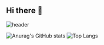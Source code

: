 ## Hi there 👋

<!--
**cswnn/cswnn** is a ✨ _special_ ✨ repository because its `README.md` (this file) appears on your GitHub profile.

Here are some ideas to get you started:

- 🔭 I’m currently working on ...
- 🌱 I’m currently learning ...
- 👯 I’m looking to collaborate on ...
- 🤔 I’m looking for help with ...
- 💬 Ask me about ...
- 📫 How to reach me: ...
- 😄 Pronouns: ...
- ⚡ Fun fact: ...
-->

![header](https://capsule-render.vercel.app/api?type=rect&color=auto&height=300&section=header&text=cswnn%20render&fontSize=60)

![Anurag's GitHub stats](https://github-readme-stats.vercel.app/api?username=cswnn&show_icons=true&theme=radical)
![Top Langs](https://github-readme-stats.vercel.app/api/top-langs/?username=cswnn&layout=compact)
